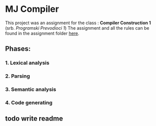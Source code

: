 # MJ Compiler
 
 This project was an assignment for the class : **Compiler Construction 1** (srb. *Programski Prevodioci 1*)
 The assignment and all the rules can be found in the assignment folder [here](https://github.com/milicevicMarko/MJ_Compiler/tree/master/assignment).
 
 ## Phases:
 ### 1. Lexical analysis
 ### 2. Parsing
 ### 3. Semantic analysis  
 ### 4. Code generating
 
 ## todo  write readme
